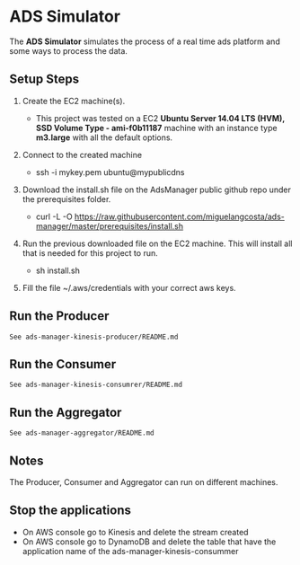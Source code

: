 # ADS Simulator

The **ADS Simulator** simulates the process of a real time ads platform and some ways to process the data.

## Setup Steps
 1. Create the EC2 machine(s).
    * This project was tested on a EC2 **Ubuntu Server 14.04 LTS (HVM), SSD Volume Type - ami-f0b11187** machine with an instance type **m3.large** with all the default options.

 2. Connect to the created machine
    * ssh -i mykey.pem ubuntu@mypublicdns

 3. Download the install.sh file on the AdsManager public github repo
    under the prerequisites folder.
    * curl -L -O https://raw.githubusercontent.com/miguelangcosta/ads-manager/master/prerequisites/install.sh

 4. Run the previous downloaded file on the EC2 machine. This will install all that is needed for this project to run.
    *   sh install.sh
 5. Fill the file ~/.aws/credentials with your correct aws keys.

## Run the Producer
    See ads-manager-kinesis-producer/README.md

## Run the Consumer
    See ads-manager-kinesis-consumrer/README.md

## Run the Aggregator
    See ads-manager-aggregator/README.md

## Notes
   The Producer, Consumer and Aggregator can run on different machines.

## Stop the applications
   * On AWS console go to Kinesis and delete the stream created
   * On AWS console go to DynamoDB and delete the table that have the application name of the ads-manager-kinesis-consummer



